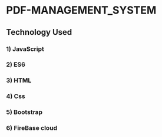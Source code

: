 # PDF-MANAGEMENT_SYSTEM
## Technology Used
### 1) JavaScript
### 2) ES6
### 3) HTML
### 4) Css
### 5) Bootstrap
### 6) FireBase cloud
